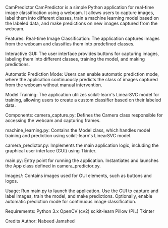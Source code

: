 CamPredictor
CamPredictor is a simple Python application for real-time image classification using a webcam. It allows users to capture images, label them into different classes, train a machine learning model based on the labeled data, and make predictions on new images captured from the webcam.

Features:
Real-time Image Classification: The application captures images from the webcam and classifies them into predefined classes.

Interactive GUI: The user interface provides buttons for capturing images, labeling them into different classes, training the model, and making predictions.

Automatic Prediction Mode: Users can enable automatic prediction mode, where the application continuously predicts the class of images captured from the webcam without manual intervention.

Model Training: The application utilizes scikit-learn's LinearSVC model for training, allowing users to create a custom classifier based on their labeled data.

Components:
camera_capture.py: Defines the Camera class responsible for accessing the webcam and capturing frames.

machine_learning.py: Contains the Model class, which handles model training and prediction using scikit-learn's LinearSVC model.

camera_predictor.py: Implements the main application logic, including the graphical user interface (GUI) using Tkinter.

main.py: Entry point for running the application. Instantiates and launches the App class defined in camera_predictor.py.

Images/: Contains images used for GUI elements, such as buttons and logos.

Usage:
Run main.py to launch the application. Use the GUI to capture and label images, train the model, and make predictions. Optionally, enable automatic prediction mode for continuous image classification.

Requirements:
Python 3.x OpenCV (cv2) scikit-learn Pillow (PIL) Tkinter

Credits
Author: Nabeed Jamshed
